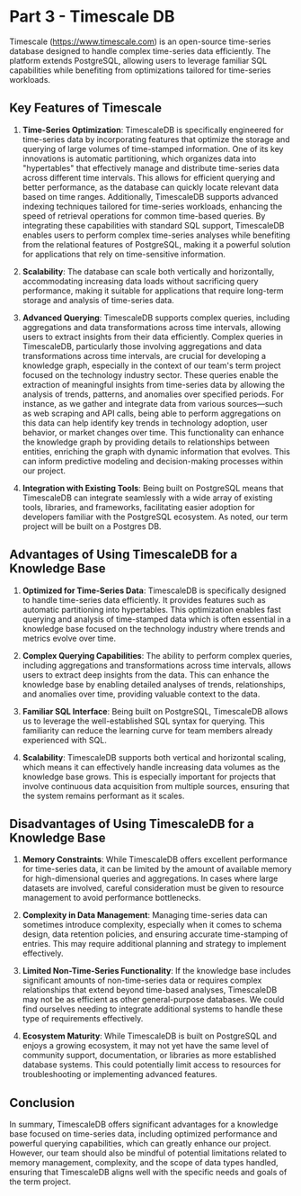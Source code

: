 # Part 3 - Timescale DB

Timescale (https://www.timescale.com) is an open-source time-series database designed to handle complex time-series data efficiently. The platform extends PostgreSQL, allowing users to leverage familiar SQL capabilities while benefiting from optimizations tailored for time-series workloads. 

## Key Features of Timescale

1. **Time-Series Optimization**: TimescaleDB is specifically engineered for time-series data by incorporating features that optimize the storage and querying of large volumes of time-stamped information. One of its key innovations is automatic partitioning, which organizes data into "hypertables" that effectively manage and distribute time-series data across different time intervals. This allows for efficient querying and better performance, as the database can quickly locate relevant data based on time ranges. Additionally, TimescaleDB supports advanced indexing techniques tailored for time-series workloads, enhancing the speed of retrieval operations for common time-based queries. By integrating these capabilities with standard SQL support, TimescaleDB enables users to perform complex time-series analyses while benefiting from the relational features of PostgreSQL, making it a powerful solution for applications that rely on time-sensitive information.

2. **Scalability**: The database can scale both vertically and horizontally, accommodating increasing data loads without sacrificing query performance, making it suitable for applications that require long-term storage and analysis of time-series data.

3. **Advanced Querying**: TimescaleDB supports complex queries, including aggregations and data transformations across time intervals, allowing users to extract insights from their data efficiently. Complex queries in TimescaleDB, particularly those involving aggregations and data transformations across time intervals, are crucial for developing a knowledge graph, especially in the context of our team's term project focused on the technology industry sector. These queries enable the extraction of meaningful insights from time-series data by allowing the analysis of trends, patterns, and anomalies over specified periods. For instance, as we gather and integrate data from various sources—such as web scraping and API calls, being able to perform aggregations on this data can help identify key trends in technology adoption, user behavior, or market changes over time. This functionality can enhance the knowledge graph by providing details to relationships between entities, enriching the graph with dynamic information that evolves. This can inform predictive modeling and decision-making processes within our project.

4. **Integration with Existing Tools**: Being built on PostgreSQL means that TimescaleDB can integrate seamlessly with a wide array of existing tools, libraries, and frameworks, facilitating easier adoption for developers familiar with the PostgreSQL ecosystem. As noted, our term project will be built on a Postgres DB.

## Advantages of Using TimescaleDB for a Knowledge Base

1. **Optimized for Time-Series Data**: TimescaleDB is specifically designed to handle time-series data efficiently. It provides features such as automatic partitioning into hypertables. This optimization enables fast querying and analysis of time-stamped data which is often essential in a knowledge base focused on the technology industry where trends and metrics evolve over time.

2. **Complex Querying Capabilities**: The ability to perform complex queries, including aggregations and transformations across time intervals, allows users to extract deep insights from the data. This can enhance the knowledge base by enabling detailed analyses of trends, relationships, and anomalies over time, providing valuable context to the data.

3. **Familiar SQL Interface**: Being built on PostgreSQL, TimescaleDB allows us to leverage the well-established SQL syntax for querying. This familiarity can reduce the learning curve for team members already experienced with SQL.

4. **Scalability**: TimescaleDB supports both vertical and horizontal scaling, which means it can effectively handle increasing data volumes as the knowledge base grows. This is especially important for projects that involve continuous data acquisition from multiple sources, ensuring that the system remains performant as it scales.

## Disadvantages of Using TimescaleDB for a Knowledge Base

1. **Memory Constraints**: While TimescaleDB offers excellent performance for time-series data, it can be limited by the amount of available memory for high-dimensional queries and aggregations. In cases where large datasets are involved, careful consideration must be given to resource management to avoid performance bottlenecks.

2. **Complexity in Data Management**: Managing time-series data can sometimes introduce complexity, especially when it comes to schema design, data retention policies, and ensuring accurate time-stamping of entries. This may require additional planning and strategy to implement effectively.

3. **Limited Non-Time-Series Functionality**: If the knowledge base includes significant amounts of non-time-series data or requires complex relationships that extend beyond time-based analyses, TimescaleDB may not be as efficient as other general-purpose databases. We could find ourselves needing to integrate additional systems to handle these type of requirements effectively.

4. **Ecosystem Maturity**: While TimescaleDB is built on PostgreSQL and enjoys a growing ecosystem, it may not yet have the same level of community support, documentation, or libraries as more established database systems. This could potentially limit access to resources for troubleshooting or implementing advanced features.

## Conclusion

In summary, TimescaleDB offers significant advantages for a knowledge base focused on time-series data, including optimized performance and powerful querying capabilities, which can greatly enhance our project. However, our team should also be mindful of potential limitations related to memory management, complexity, and the scope of data types handled, ensuring that TimescaleDB aligns well with the specific needs and goals of the term project.